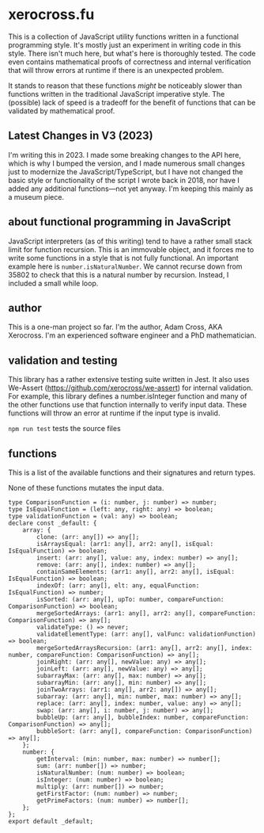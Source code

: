 # xerocross.fu

This is a collection of JavaScript utility functions written in a functional programming style. It's mostly just an experiment in writing code in this style. There isn't much here, but what's here is thoroughly tested.  The code even contains mathematical proofs of correctness and internal verification that will throw errors at runtime if there is an unexpected problem.

It stands to reason that these functions _might_ be noticeably slower than functions written in the traditional JavaScript imperative style. The (possible) lack of speed is a tradeoff for the benefit of functions that can be validated by mathematical proof.

## Latest Changes in V3 (2023)

I'm writing this in 2023. I made some breaking changes to the API here, which is why I bumped the version, and I made numerous small changes just to modernize the JavaScript/TypeScript, but I have not changed the basic style or functionality of the script I wrote back in 2018, nor have I added any additional functions&mdash;not yet anyway. I'm keeping this mainly as a museum piece.


## about functional programming in JavaScript

JavaScript interpreters (as of this writing) tend to have a rather small stack limit for function recursion.  This is an immovable object, and it forces me to write some functions in a style that is not fully functional. An important example here is ```number.isNaturalNumber```.  We cannot recurse down from 35802 to check that this is a natural number by recursion. Instead, I included a small while loop.

## author

This is a one-man project so far.  I'm the author, Adam Cross, AKA Xerocross.  I'm an experienced software engineer and a PhD mathematician.


## validation and testing

This library has a rather extensive testing suite written in Jest.  It also uses We-Assert (https://github.com/xerocross/we-assert) for internal validation. For example, this library defines a number.isInteger function and many of the other functions use that function internally to verify input data. These functions will throw an error at runtime if the input type is invalid.

```npm run test``` tests the source files

## functions

This is a list of the available functions and their signatures and return types.

None of these functions mutates the input data.

```
type ComparisonFunction = (i: number, j: number) => number;
type IsEqualFunction = (left: any, right: any) => boolean;
type validationFunction = (val: any) => boolean;
declare const _default: {
    array: {
        clone: (arr: any[]) => any[];
        isArraysEqual: (arr1: any[], arr2: any[], isEqual: IsEqualFunction) => boolean;
        insert: (arr: any[], value: any, index: number) => any[];
        remove: (arr: any[], index: number) => any[];
        containSameElements: (arr1: any[], arr2: any[], isEqual: IsEqualFunction) => boolean;
        indexOf: (arr: any[], elt: any, equalFunction: IsEqualFunction) => number;
        isSorted: (arr: any[], upTo: number, compareFunction: ComparisonFunction) => boolean;
        mergeSortedArrays: (arr1: any[], arr2: any[], compareFunction: ComparisonFunction) => any[];
        validateType: () => never;
        validateElementType: (arr: any[], valFunc: validationFunction) => boolean;
        mergeSortedArraysRecursion: (arr1: any[], arr2: any[], index: number, compareFunction: ComparisonFunction) => any[];
        joinRight: (arr: any[], newValue: any) => any[];
        joinLeft: (arr: any[], newValue: any) => any[];
        subarrayMax: (arr: any[], max: number) => any[];
        subarrayMin: (arr: any[], min: number) => any[];
        joinTwoArrays: (arr1: any[], arr2: any[]) => any[];
        subarray: (arr: any[], min: number, max: number) => any[];
        replace: (arr: any[], index: number, value: any) => any[];
        swap: (arr: any[], i: number, j: number) => any[];
        bubbleUp: (arr: any[], bubbleIndex: number, compareFunction: ComparisonFunction) => any[];
        bubbleSort: (arr: any[], compareFunction: ComparisonFunction) => any[];
    };
    number: {
        getInterval: (min: number, max: number) => number[];
        sum: (arr: number[]) => number;
        isNaturalNumber: (num: number) => boolean;
        isInteger: (num: number) => boolean;
        multiply: (arr: number[]) => number;
        getFirstFactor: (num: number) => number;
        getPrimeFactors: (num: number) => number[];
    };
};
export default _default;
```